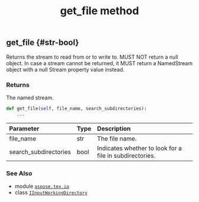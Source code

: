﻿---
title: get_file method
second_title: Aspose.TeX for Python via .NET API References
description: 
type: docs
weight: 20
url: /python-net/aspose.tex.io/iinputworkingdirectory/get_file/
is_root: false
---

## get_file {#str-bool}

Returns the stream to read from or to write to. MUST NOT return a null object.
In case a stream cannot be returned, it MUST return a NamedStream object with a null Stream property value instead.


### Returns 


The named stream.


```python
def get_file(self, file_name, search_subdirectories):
    ...
```


| Parameter | Type | Description |
| :- | :- | :- |
| file_name | str | The file name. |
| search_subdirectories | bool | Indicates whether to look for a file in subdirectories. |



### See Also
* module [`aspose.tex.io`](../../)
* class [`IInputWorkingDirectory`](/tex/python-net/aspose.tex.io/iinputworkingdirectory)
